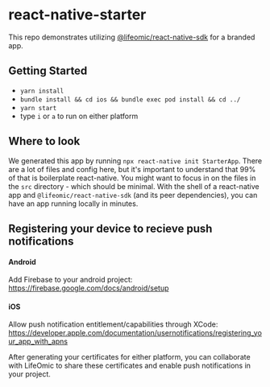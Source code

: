# react-native-starter

This repo demonstrates utilizing [@lifeomic/react-native-sdk] for a branded app.

## Getting Started

- `yarn install`
- `bundle install && cd ios && bundle exec pod install && cd ../`
- `yarn start`
- type `i` or `a` to run on either platform

## Where to look

We generated this app by running `npx react-native init StarterApp`. There are a
lot of files and config here, but it's important to understand that 99% of that
is boilerplate react-native. You might want to focus in on the files in the
`src` directory - which should be minimal. With the shell of a react-native app
and `@lifeomic/react-native-sdk` (and its peer dependencies), you can have an
app running locally in minutes.

[@lifeomic/react-native-sdk]: https://github.com/lifeomic/react-native-sdk

## Registering your device to recieve push notifications

#### Android

Add Firebase to your android project:
https://firebase.google.com/docs/android/setup

#### iOS

Allow push notification entitlement/capabilities through XCode:
https://developer.apple.com/documentation/usernotifications/registering_your_app_with_apns

After generating your certificates for either platform, you can collaborate with
LifeOmic to share these certificates and enable push notifications in your
project.
